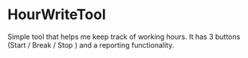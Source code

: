 HourWriteTool
=============

Simple tool that helps me keep track of working hours.
It has 3 buttons (Start / Break / Stop ) and a reporting functionality.

